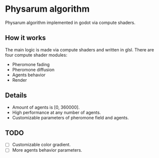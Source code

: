 # Physarum algorithm
Physarum algorithm implemented in godot via compute shaders.

## How it works
The main logic is made via compute shaders and written in glsl.
There are four compute shader modules:
- Pheromone fading
- Pheromone diffusion
- Agents behavior
- Render

## Details
- Amount of agents is [0, 360000].
- High performance at any number of agents.
- Customizable parameters of pheromone field and agents.

## TODO
- [ ] Customizable color gradient.
- [ ] More agents behavior parameters.
